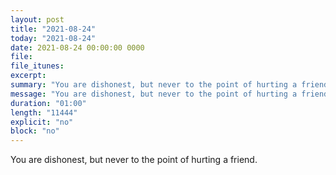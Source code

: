 ```yaml
---
layout: post
title: "2021-08-24"
today: "2021-08-24"
date: 2021-08-24 00:00:00 0000
file:
file_itunes:
excerpt:
summary: "You are dishonest, but never to the point of hurting a friend."
message: "You are dishonest, but never to the point of hurting a friend."
duration: "01:00"
length: "11444"
explicit: "no"
block: "no"
---
```

You are dishonest, but never to the point of hurting a friend.

